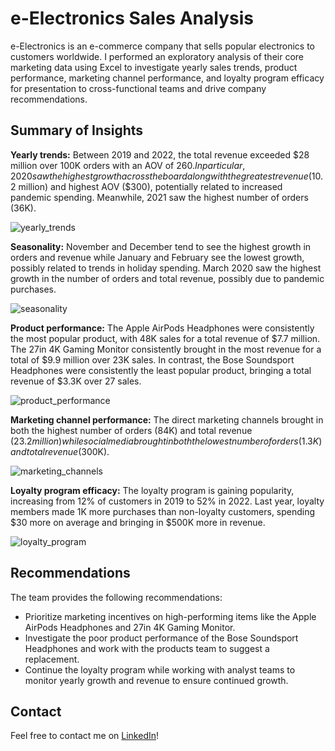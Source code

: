 # e-Electronics Sales Analysis

e-Electronics is an e-commerce company that sells popular electronics to customers worldwide. I performed an exploratory analysis of their core marketing data using Excel to investigate yearly sales trends, product performance, marketing channel performance, and loyalty program efficacy for presentation to cross-functional teams and drive company recommendations.

## Summary of Insights

**Yearly trends:** Between 2019 and 2022, the total revenue exceeded $28 million over 100K orders with an AOV of $260. In particular, 2020 saw the highest growth across the board along with the greatest revenue ($10.2 million) and highest AOV ($300), potentially related to increased pandemic spending. Meanwhile, 2021 saw the highest number of orders (36K).

![yearly_trends](https://github.com/jessicacampbell-astro/e-Electronics_analysis/assets/23153120/49f126e5-7509-403a-9dfc-7bf5f181ceda)

**Seasonality:** November and December tend to see the highest growth in orders and revenue while January and February see the lowest growth, possibly related to trends in holiday spending. March 2020 saw the highest growth in the number of orders and total revenue, possibly due to pandemic purchases.

![seasonality](https://github.com/jessicacampbell-astro/e-Electronics_analysis/assets/23153120/debe1982-ac2c-40b0-a3d2-fe81bf1f273a)

**Product performance:** The Apple AirPods Headphones were consistently the most popular product, with 48K sales for a total revenue of $7.7 million. The 27in 4K Gaming Monitor consistently brought in the most revenue for a total of $9.9 million over 23K sales. In contrast, the Bose Soundsport Headphones were consistently the least popular product, bringing a total revenue of $3.3K over 27 sales.

![product_performance](https://github.com/jessicacampbell-astro/e-Electronics_analysis/assets/23153120/77ccc229-490d-4a53-af9d-b2b3ee5daca4)

**Marketing channel performance:** The direct marketing channels brought in both the highest number of orders (84K) and total revenue ($23.2 million) while social media brought in both the lowest number of orders (1.3K) and total revenue ($300K).

![marketing_channels](https://github.com/jessicacampbell-astro/e-Electronics_analysis/assets/23153120/186b554c-4539-495c-b829-925dc4886859)

**Loyalty program efficacy:** The loyalty program is gaining popularity, increasing from 12% of customers in 2019 to 52% in 2022. Last year, loyalty members made 1K more purchases than non-loyalty customers, spending $30 more on average and bringing in $500K more in revenue.

![loyalty_program](https://github.com/jessicacampbell-astro/e-Electronics_analysis/assets/23153120/e1f3f309-cb34-4d72-be30-39b1ec983f1d)

## Recommendations

The team provides the following recommendations:

- Prioritize marketing incentives on high-performing items like the Apple AirPods Headphones and 27in 4K Gaming Monitor.
- Investigate the poor product performance of the Bose Soundsport Headphones and work with the products team to suggest a replacement.
- Continue the loyalty program while working with analyst teams to monitor yearly growth and revenue to ensure continued growth.

## Contact

Feel free to contact me on [LinkedIn](https://www.linkedin.com/in/jessicacampbell-astro/)!
